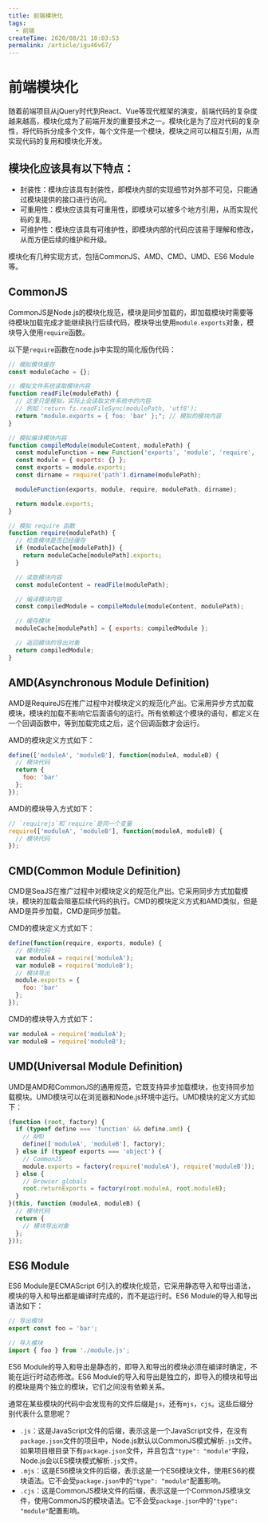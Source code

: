 ```yaml
---
title: 前端模块化
tags:
  - 前端
createTime: 2020/08/21 10:03:53
permalink: /article/igu46v67/
---
```


# 前端模块化

随着前端项目从jQuery时代到React、Vue等现代框架的演变，前端代码的复杂度越来越高，模块化成为了前端开发的重要技术之一。模块化是为了应对代码的复杂性，将代码拆分成多个文件，每个文件是一个模块，模块之间可以相互引用，从而实现代码的复用和模块化开发。

## 模块化应该具有以下特点：

- 封装性：模块应该具有封装性，即模块内部的实现细节对外部不可见，只能通过模块提供的接口进行访问。
- 可重用性：模块应该具有可重用性，即模块可以被多个地方引用，从而实现代码的复用。
- 可维护性：模块应该具有可维护性，即模块内部的代码应该易于理解和修改，从而方便后续的维护和升级。

模块化有几种实现方式，包括CommonJS、AMD、CMD、UMD、ES6 Module等。

## CommonJS

CommonJS是Node.js的模块化规范，模块是同步加载的，即加载模块时需要等待模块加载完成才能继续执行后续代码，模块导出使用`module.exports`对象，模块导入使用`require`函数。

以下是`require`函数在node.js中实现的简化版伪代码：

```js
// 模拟模块缓存
const moduleCache = {};

// 模拟文件系统读取模块内容
function readFile(modulePath) {
  // 这里只是模拟，实际上会读取文件系统中的内容
  // 例如：return fs.readFileSync(modulePath, 'utf8');
  return "module.exports = { foo: 'bar' };"; // 模拟的模块内容
}

// 模拟编译模块内容
function compileModule(moduleContent, modulePath) {
  const moduleFunction = new Function('exports', 'module', 'require', '__filename', '__dirname', moduleContent + '\n//# sourceURL=' + modulePath);
  const module = { exports: {} };
  const exports = module.exports;
  const dirname = require('path').dirname(modulePath);

  moduleFunction(exports, module, require, modulePath, dirname);

  return module.exports;
}

// 模拟 require 函数
function require(modulePath) {
  // 检查模块是否已经缓存
  if (moduleCache[modulePath]) {
    return moduleCache[modulePath].exports;
  }

  // 读取模块内容
  const moduleContent = readFile(modulePath);

  // 编译模块内容
  const compiledModule = compileModule(moduleContent, modulePath);

  // 缓存模块
  moduleCache[modulePath] = { exports: compiledModule };

  // 返回模块的导出对象
  return compiledModule;
}
```


## AMD(Asynchronous Module Definition) 

AMD是RequireJS在推广过程中对模块定义的规范化产出。它采用异步方式加载模块，模块的加载不影响它后面语句的运行。所有依赖这个模块的语句，都定义在一个回调函数中，等到加载完成之后，这个回调函数才会运行。

AMD的模块定义方式如下：

```js
define(['moduleA', 'moduleB'], function(moduleA, moduleB) {
  // 模块代码
  return {
    foo: 'bar'
  };
});
```

AMD的模块导入方式如下：

```js
// `requirejs`和`require`是同一个变量
require(['moduleA', 'moduleB'], function(moduleA, moduleB) {
  // 模块代码
});
```

## CMD(Common Module Definition)
CMD是SeaJS在推广过程中对模块定义的规范化产出。它采用同步方式加载模块，模块的加载会阻塞后续代码的执行。CMD的模块定义方式和AMD类似，但是AMD是异步加载，CMD是同步加载。

CMD的模块定义方式如下：

```js
define(function(require, exports, module) {
  // 模块代码
  var moduleA = require('moduleA');
  var moduleB = require('moduleB');
  // 模块导出
  module.exports = {
    foo: 'bar'
  };
});
```

CMD的模块导入方式如下：


```js
var moduleA = require('moduleA');
var moduleB = require('moduleB');
```



## UMD(Universal Module Definition)

UMD是AMD和CommonJS的通用规范，它既支持异步加载模块，也支持同步加载模块。UMD模块可以在浏览器和Node.js环境中运行。UMD模块的定义方式如下：

```js
(function (root, factory) {
  if (typeof define === 'function' && define.amd) {
    // AMD
    define(['moduleA', 'moduleB'], factory);
  } else if (typeof exports === 'object') {
    // CommonJS
    module.exports = factory(require('moduleA'), require('moduleB'));
  } else {
    // Browser globals
    root.returnExports = factory(root.moduleA, root.moduleB);
  }
}(this, function (moduleA, moduleB) {
  // 模块代码
  return {
    // 模块导出对象
  };
}));
```

## ES6 Module

ES6 Module是ECMAScript 6引入的模块化规范，它采用静态导入和导出语法，模块的导入和导出都是编译时完成的，而不是运行时。ES6 Module的导入和导出语法如下：

```js
// 导出模块
export const foo = 'bar';

// 导入模块
import { foo } from './module.js';
```

ES6 Module的导入和导出是静态的，即导入和导出的模块必须在编译时确定，不能在运行时动态修改。ES6 Module的导入和导出是独立的，即导入的模块和导出的模块是两个独立的模块，它们之间没有依赖关系。




通常在某些模块的代码中会发现有的文件后缀是`js`，还有`mjs`，`cjs`。这些后缀分别代表什么意思呢？

- `.js`：这是JavaScript文件的后缀，表示这是一个JavaScript文件，在没有`package.json`文件的项目中，Node.js默认以CommonJS模式解析`.js`文件。如果项目根目录下有`package.json`文件，并且包含`"type": "module"`字段，Node.js会以ES模块模式解析`.js`文件。
- `.mjs`：这是ES6模块文件的后缀，表示这是一个ES6模块文件，使用ES6的模块语法。它不会受`package.json`中的`"type": "module"`配置影响。
- `.cjs`：这是CommonJS模块文件的后缀，表示这是一个CommonJS模块文件，使用CommonJS的模块语法。它不会受`package.json`中的`"type": "module"`配置影响。